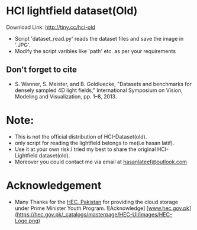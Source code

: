 # HCI lightfield dataset(Old)
Download Link: http://tiny.cc/hci-old

* Script 'dataset_read.py' reads the dataset files  and save the image in '.JPG'. 
*  Modify the script varibles like 'path'  etc. as per your requirements
## Don't forget to cite 
 * S. Wanner, S. Meister, and B. Goldluecke, "Datasets and benchmarks for densely sampled 4D light fields," International Symposium on Vision, Modeling and Visualization, pp. 1–8, 2013.

# Note:
  * This is not the official distribution of HCI-Dataset(old).
  * only script for  reading the lightfield belongs to me(i.e hasan latif).
  * Use it at your own risk.I tried my best to share the original HCI- Lightfield dataset(old).
  * Moreover you could contact me via email at hasanlateef@outlook.com
# Acknowledgement 
   
  * Many Thanks for the [HEC, Pakistan](hec.gov.pk) for providing the cloud storage under Prime Minister Youth Program. ![Acknowledge]
  [www.hec.gov.pk](https://hec.gov.pk/_catalogs/masterpage/HEC-UI/images/HEC-Logo.png)
  
  
